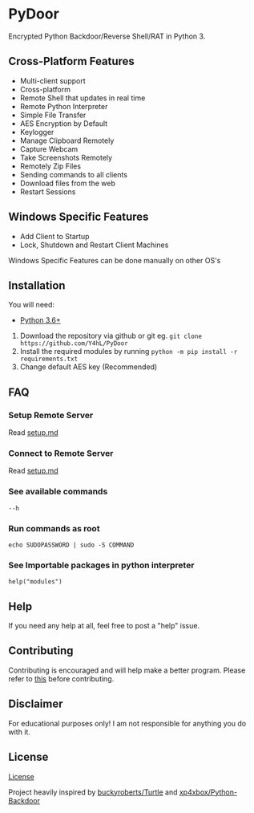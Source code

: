 # PyDoor  
  
Encrypted Python Backdoor/Reverse Shell/RAT in Python 3.  
  
## Cross-Platform Features  
  
* Multi-client support  
* Cross-platform  
* Remote Shell that updates in real time  
* Remote Python Interpreter  
* Simple File Transfer  
* AES Encryption by Default  
* Keylogger  
* Manage Clipboard Remotely  
* Capture Webcam  
* Take Screenshots Remotely  
* Remotely Zip Files
* Sending commands to all clients  
* Download files from the web  
* Restart Sessions  
  
## Windows Specific Features  
  
* Add Client to Startup  
* Lock, Shutdown and Restart Client Machines  
  
Windows Specific Features can be done manually on other OS's  
  
## Installation  
  
You will need:  
  
* [Python 3.6+](https://www.python.org/downloads)  
  
1. Download the repository via github or git eg. `git clone https://github.com/Y4hL/PyDoor`  
2. Install the required modules by running `python -m pip install -r requirements.txt`  
3. Change default AES key (Recommended)  
  
## FAQ  
  
### Setup Remote Server  
  
Read [setup.md](https://github.com/Y4hL/PyDoor/blob/master/setup.md#server-setup)  
  
### Connect to Remote Server  
  
Read [setup.md](https://github.com/Y4hL/PyDoor/blob/master/setup.md#client-setup)  
  
### See available commands  
  
`--h`  
  
### Run commands as root  
  
`echo SUDOPASSWORD | sudo -S COMMAND`  
  
### See Importable packages in python interpreter  
  
`help("modules")`  
  
## Help  
  
If you need any help at all, feel free to post a "help" issue.  
  
## Contributing  
  
Contributing is encouraged and will help make a better program. Please refer to [this](https://gist.github.com/MarcDiethelm/7303312) before contributing.  
  
## Disclaimer  
  
For educational purposes only! I am not responsible for anything you do with it.  
  
## License  
  
[License](https://github.com/Y4hL/PyDoor/blob/master/LICENSE)  
  
Project heavily inspired by [buckyroberts/Turtle](https://github.com/buckyroberts/Turtle) and [xp4xbox/Python-Backdoor](https://github.com/xp4xbox/Python-Backdoor)  

